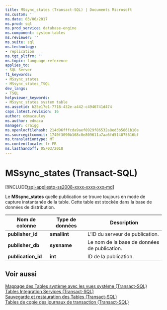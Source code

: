 ```yaml
---
title: MSsync_states (Transact-SQL) | Documents Microsoft
ms.custom: ''
ms.date: 03/06/2017
ms.prod: sql
ms.prod_service: database-engine
ms.component: system-tables
ms.reviewer: ''
ms.suite: sql
ms.technology:
- replication
ms.tgt_pltfrm: ''
ms.topic: language-reference
applies_to:
- SQL Server
f1_keywords:
- MSsync_states
- MSsync_states_TSQL
dev_langs:
- TSQL
helpviewer_keywords:
- MSsync_states system table
ms.assetid: b25e17e1-7718-432e-a442-c4946741d474
caps.latest.revision: 16
author: edmacauley
ms.author: edmaca
manager: craigg
ms.openlocfilehash: 214d96fffcda9aef8929f86532a8ed3b5861b10e
ms.sourcegitcommit: 1740f3090b168c0e809611a7aa6fd514075616bf
ms.translationtype: MT
ms.contentlocale: fr-FR
ms.lasthandoff: 05/03/2018
---
```

# <a name="mssyncstates-transact-sql"></a>MSsync_states (Transact-SQL)
[!INCLUDE[tsql-appliesto-ss2008-xxxx-xxxx-xxx-md](../../includes/tsql-appliesto-ss2008-xxxx-xxxx-xxx-md.md)]

  Le **MSsync_states** quelle publication se trouve toujours en mode de capture instantanée de la table. Cette table est stockée dans la base de données de distribution.  
  
|Nom de colonne|Type de données| Description|  
|-----------------|---------------|-----------------|  
|**publisher_id**|**smallint**|L’ID du serveur de publication.|  
|**publisher_db**|**sysname**|Le nom de la base de données de publication.|  
|**publication_id**|**int**|ID de la publication.|  
  
## <a name="see-also"></a>Voir aussi  
 [Mappage des Tables système avec les vues système &#40;Transact-SQL&#41;](../../relational-databases/system-tables/mapping-system-tables-to-system-views-transact-sql.md)   
 [Tables Integration Services &#40;Transact-SQL&#41;](../../relational-databases/system-tables/integration-services-tables-transact-sql.md)   
 [Sauvegarde et restauration des Tables &#40;Transact-SQL&#41;](../../relational-databases/system-tables/backup-and-restore-tables-transact-sql.md)   
 [Tables de copie des journaux de transaction &#40;Transact-SQL&#41;](../../relational-databases/system-tables/log-shipping-tables-transact-sql.md)  
  
  
